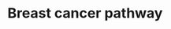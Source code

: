 ---
annotations:
- id: PW:0000232
  parent: signaling pathway
  type: Pathway Ontology
  value: phosphatidylinositol 3-kinase-Akt signaling pathway
- id: PW:0000624
  parent: disease pathway
  type: Pathway Ontology
  value: breast cancer pathway
- id: PW:0000013
  parent: disease pathway
  type: Pathway Ontology
  value: disease pathway
- id: PW:0000204
  parent: signaling pathway
  type: Pathway Ontology
  value: Notch signaling pathway
- id: DOID:162
  parent: disease of cellular proliferation
  type: Disease Ontology
  value: cancer
- id: PW:0000605
  parent: disease pathway
  type: Pathway Ontology
  value: cancer pathway
authors:
- Khanspers
- Egonw
- IreneHemel
- MaintBot
- Fehrhart
citedin:
- link: PMC9300967
- link: PMC9015122
communities:
- CPTAC
- Diseases
description: 'Breast cancer is the leading cause of cancer death among women worldwide.
  The vast majority of breast cancers are carcinomas that originate from cells lining
  the milk-forming ducts of the mammary gland.   The molecular subtypes of breast
  cancer, which are based on the presence or absence of hormone receptors (estrogen
  and progesterone subtypes) and human epidermal growth factor receptor-2 (HER2),
  include:  * Luminal A subtype: Hormone receptor positive (progesterone and estrogen)
  and HER2 (ERBB2) negative * Luminal B subtype: Hormone receptor positive (progesterone
  and estrogen) and HER2 (ERBB2) positive  * HER2 positive: Hormone receptor negative
  (progesterone and estrogen) and HER2 (ERBB2) positive * Basal-like or triple-negative
  (TNBCs): Hormone receptor negative (progesterone and estrogen) and HER2 (ERBB2)
  negative  Hormone receptor positive breast cancers are largely driven by the estrogen/ER
  pathway. In HER2 positive breast tumors, HER2 activates the PI3K/AKT and the RAS/RAF/MAPK
  pathways, and stimulate cell growth, survival and differentiation. In patients suffering
  from TNBC, the deregulation of various signaling pathways (Notch and Wnt/beta-catenin),
  EGFR protein have been confirmed. In the case of breast cancer only 8% of all cancers
  are hereditary, a phenomenon linked to genetic changes in BRCA1 or BRCA2. Somatic
  mutations in only three genes (TP53, PIK3CA and GATA3) occurred at >10% incidence
  across all breast cancers.'
last-edited: 2019-11-29
ndex: 32c09ca0-8b6a-11eb-9e72-0ac135e8bacf
organisms:
- Homo sapiens
redirect_from:
- /index.php/Pathway:WP4262
- /instance/WP4262
revision: null
schema-jsonld:
- '@context': https://schema.org/
  '@id': https://wikipathways.github.io/pathways/WP4262.html
  '@type': Dataset
  creator:
    '@type': Organization
    name: WikiPathways
  description: 'Breast cancer is the leading cause of cancer death among women worldwide.
    The vast majority of breast cancers are carcinomas that originate from cells lining
    the milk-forming ducts of the mammary gland.   The molecular subtypes of breast
    cancer, which are based on the presence or absence of hormone receptors (estrogen
    and progesterone subtypes) and human epidermal growth factor receptor-2 (HER2),
    include:  * Luminal A subtype: Hormone receptor positive (progesterone and estrogen)
    and HER2 (ERBB2) negative * Luminal B subtype: Hormone receptor positive (progesterone
    and estrogen) and HER2 (ERBB2) positive  * HER2 positive: Hormone receptor negative
    (progesterone and estrogen) and HER2 (ERBB2) positive * Basal-like or triple-negative
    (TNBCs): Hormone receptor negative (progesterone and estrogen) and HER2 (ERBB2)
    negative  Hormone receptor positive breast cancers are largely driven by the estrogen/ER
    pathway. In HER2 positive breast tumors, HER2 activates the PI3K/AKT and the RAS/RAF/MAPK
    pathways, and stimulate cell growth, survival and differentiation. In patients
    suffering from TNBC, the deregulation of various signaling pathways (Notch and
    Wnt/beta-catenin), EGFR protein have been confirmed. In the case of breast cancer
    only 8% of all cancers are hereditary, a phenomenon linked to genetic changes
    in BRCA1 or BRCA2. Somatic mutations in only three genes (TP53, PIK3CA and GATA3)
    occurred at >10% incidence across all breast cancers.'
  keywords:
  - '26S Proteasome '
  - AKT1
  - AKT2
  - AKT3
  - APC
  - APC2
  - ARAF
  - ATM
  - ATR
  - AXIN1
  - AXIN2
  - Angiogenesis
  - BAK1
  - BAX
  - BRAF
  - BRCA1
  - BRCA2
  - CCND1
  - CDK4
  - CDK6
  - CDKN1A
  - CETN3
  - CSNK1A1
  - CSNK1A1L
  - CSNK2A1
  - CSNK2A2
  - CSNK2A3
  - CSNK2B
  - CTNNB1
  - Cell Cycle
  - 'Cell cycle (G1/S) '
  - DDB2
  - DLL1
  - DLL3
  - DLL4
  - DVL1
  - DVL2
  - DVL3
  - Degradation
  - E2F1
  - E2F2
  - E2F3
  - EGF
  - EGFR
  - ERBB2
  - ESR1
  - ESR2
  - Estradiol-17beta
  - Estrogen
  - Estrogen Signaling
  - FGF1
  - FGF10
  - FGF16
  - FGF17
  - FGF18
  - FGF19
  - FGF2
  - FGF20
  - FGF21
  - FGF22
  - FGF23
  - FGF3
  - FGF4
  - FGF5
  - FGF6
  - FGF7
  - FGF8
  - FGF9
  - FGFR1
  - FLT4
  - FOS
  - FRAT1
  - FRAT2
  - FZD1
  - FZD10
  - FZD2
  - FZD3
  - FZD4
  - FZD5
  - FZD6
  - FZD7
  - FZD8
  - FZD9
  - GADD45A
  - GADD45B
  - GADD45G
  - GRB2
  - GSK3B
  - HES1
  - HES5
  - HEY1
  - HEY2
  - HEYL
  - HRAS
  - IGF1
  - IGF1R
  - JAG2
  - JUN
  - KIT
  - KRAS
  - LEF1
  - LRP5
  - LRP6
  - MAP2K1
  - MAP2K2
  - MAPK1
  - MAPK3
  - MRE11A
  - MTOR
  - MYC
  - NBN
  - NCOA1
  - NCOA3
  - NFKB2
  - NOTCH1
  - NOTCH2
  - NOTCH3
  - NOTCH4
  - NRAS
  - Notch Signaling
  - PARP1
  - PGR
  - PIK3CA
  - PIK3CD
  - PIK3R1
  - PIK3R2
  - PIK3R3
  - PIP3
  - POLK
  - PTEN
  - Pathway
  - Progesterone
  - RAD50
  - RAD51
  - RAF1
  - RB1
  - RPS6KB1
  - RPS6KB2
  - SHC1
  - SHC2
  - SHC3
  - SHC4
  - SKP1
  - SOS1
  - SOS2
  - SP1
  - TCF7
  - TCF7L1
  - TCF7L2
  - TNFSF11
  - TP53
  - WNT1
  - WNT10A
  - WNT10B
  - WNT11
  - WNT16
  - WNT2
  - WNT2B
  - WNT3
  - WNT3A
  - WNT4
  - WNT5A
  - WNT5B
  - WNT6
  - WNT7A
  - WNT7B
  - 'Wnt Signaling '
  - p53 Signaling
  - progression
  license: CC0
  name: Breast cancer pathway
seo: CreativeWork
title: Breast cancer pathway
wpid: WP4262
---